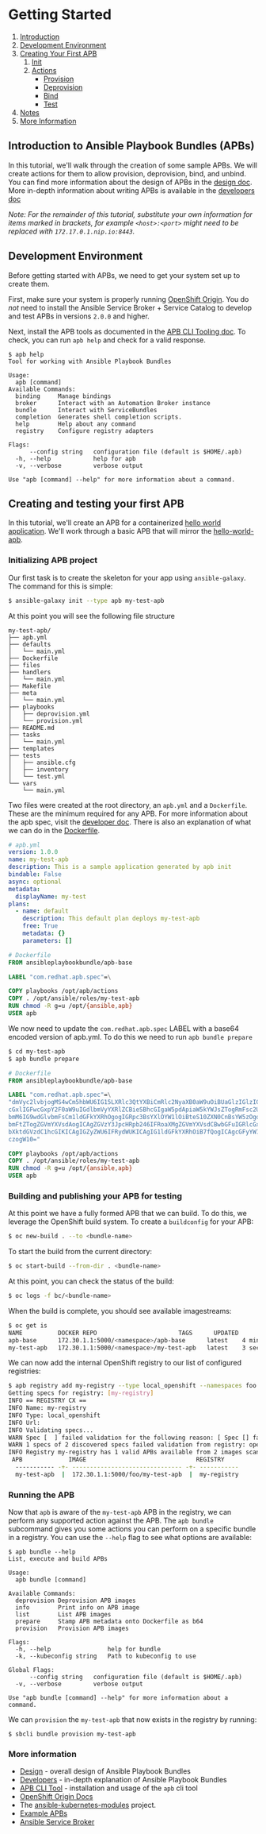 # Getting Started

1. [Introduction](#introduction-to-ansible-playbook-bundles-apbs)
1. [Development Environment](#development-environment)
1. [Creating Your First APB](#creating-your-first-apb)
    1. [Init](#using-apb-init)
    1. [Actions](#actions)
        * [Provision](#provision)
        * [Deprovision](#deprovision)
        * [Bind](#bind)
        * [Test](#test)
1. [Notes](#notes)
1. [More Information](#more-information)

## Introduction to Ansible Playbook Bundles (APBs)

In this tutorial, we'll walk through the creation of some sample APBs.  We will create actions for them to allow provision, deprovision, bind, and unbind.  You can find more information about the design of APBs in the [design doc](https://github.com/fusor/ansible-playbook-bundle/blob/master/docs/design.md).  More in-depth information about writing APBs is available in the [developers doc](developers.md)

*Note:  For the remainder of this tutorial, substitute your own information for items marked in brackets, for example `<host>:<port>` might need to be replaced with `172.17.0.1.nip.io:8443`.*

## Development Environment

Before getting started with APBs, we need to get your system set up to create them.

First, make sure your system is properly running [OpenShift Origin](https://www.openshift.org/). You do *not* need to install the Ansible Service Broker + Service Catalog to develop and test APBs in versions `2.0.0` and higher.

Next, install the APB tools as documented in the [APB CLI Tooling doc](https://github.com/automationbroker/apb/blob/master/docs/apb_cli.md#installing-the-apb-tool).  To check, you can run `apb help` and check for a valid response.
```
$ apb help
Tool for working with Ansible Playbook Bundles

Usage:                                                                
  apb [command]
Available Commands:
  binding     Manage bindings
  broker      Interact with an Automation Broker instance
  bundle      Interact with ServiceBundles
  completion  Generates shell completion scripts.
  help        Help about any command
  registry    Configure registry adapters

Flags:
      --config string   configuration file (default is $HOME/.apb)
  -h, --help            help for apb
  -v, --verbose         verbose output

Use "apb [command] --help" for more information about a command.
```

## Creating and testing your first APB
In this tutorial, we'll create an APB for a containerized [hello world application](https://hub.docker.com/r/ansibleplaybookbundle/hello-world/).  We'll work through a basic APB that will mirror the [hello-world-apb](https://github.com/ansibleplaybookbundle/hello-world-apb).

### Initializing APB project
Our first task is to create the skeleton for your app using `ansible-galaxy`.  The command for this is simple:
```bash
$ ansible-galaxy init --type apb my-test-apb
```
At this point you will see the following file structure
```
my-test-apb/
├── apb.yml
├── defaults
│   └── main.yml
├── Dockerfile
├── files
├── handlers
│   └── main.yml
├── Makefile
├── meta
│   └── main.yml
├── playbooks
│   ├── deprovision.yml
│   └── provision.yml
├── README.md
├── tasks
│   └── main.yml
├── templates
├── tests
│   ├── ansible.cfg
│   ├── inventory
│   └── test.yml
└── vars
    └── main.yml
```
Two files were created at the root directory, an `apb.yml` and a `Dockerfile`.  These are the minimum required for any APB.  For more information about the apb spec, visit the [developer doc](developers.md#apb-spec-file).  There is also an explanation of what we can do in the [Dockerfile](developers.md#dockerfile).
```yaml
# apb.yml
version: 1.0.0
name: my-test-apb
description: This is a sample application generated by apb init
bindable: False
async: optional
metadata:
  displayName: my-test
plans:
  - name: default
    description: This default plan deploys my-test-apb
    free: True
    metadata: {}
    parameters: []
```
```dockerfile
# Dockerfile
FROM ansibleplaybookbundle/apb-base

LABEL "com.redhat.apb.spec"=\

COPY playbooks /opt/apb/actions
COPY . /opt/ansible/roles/my-test-apb
RUN chmod -R g=u /opt/{ansible,apb}
USER apb
```

We now need to update the `com.redhat.apb.spec` LABEL with a base64 encoded version of apb.yml. To do this we need to run `apb bundle prepare`
```bash
$ cd my-test-apb
$ apb bundle prepare
```

```dockerfile
# Dockerfile
FROM ansibleplaybookbundle/apb-base

LABEL "com.redhat.apb.spec"=\
"dmVyc2lvbjogMS4wCm5hbWU6IG15LXRlc3QtYXBiCmRlc2NyaXB0aW9uOiBUaGlzIGlzIGEgc2Ft\
cGxlIGFwcGxpY2F0aW9uIGdlbmVyYXRlZCBieSBhcGIgaW5pdApiaW5kYWJsZTogRmFsc2UKYXN5\
bmM6IG9wdGlvbmFsCm1ldGFkYXRhOgogIGRpc3BsYXlOYW1lOiBteS10ZXN0CnBsYW5zOgogIC0g\
bmFtZTogZGVmYXVsdAogICAgZGVzY3JpcHRpb246IFRoaXMgZGVmYXVsdCBwbGFuIGRlcGxveXMg\
bXktdGVzdC1hcGIKICAgIGZyZWU6IFRydWUKICAgIG1ldGFkYXRhOiB7fQogICAgcGFyYW1ldGVy\
czogW10="

COPY playbooks /opt/apb/actions
COPY . /opt/ansible/roles/my-test-apb
RUN chmod -R g=u /opt/{ansible,apb}
USER apb
```

### Building and publishing your APB for testing

At this point we have a fully formed APB that we can build. To do this, we leverage the OpenShift build system. To create a `buildconfig` for your APB:
```bash
$ oc new-build . --to <bundle-name>
```

To start the build from the current directory:
```bash
$ oc start-build --from-dir . <bundle-name>
```

At this point, you can check the status of the build:
```bash
$ oc logs -f bc/<bundle-name>
```

When the build is complete, you should see available imagestreams:
```bash
$ oc get is                    
NAME          DOCKER REPO                       TAGS      UPDATED     
apb-base      172.30.1.1:5000/<namespace>/apb-base      latest    4 minutes ago
my-test-apb   172.30.1.1:5000/<namespace>/my-test-apb   latest    3 seconds ago
```

We can now add the internal OpenShift registry to our list of configured registries:
```bash
$ apb registry add my-registry --type local_openshift --namespaces foo
Getting specs for registry: [my-registry]
INFO == REGISTRY CX ==                            
INFO Name: my-registry                            
INFO Type: local_openshift                        
INFO Url:                                         
INFO Validating specs...                          
WARN Spec [  ] failed validation for the following reason: [ Spec [] failed version validation ]. It will not be made available. 
WARN 1 specs of 2 discovered specs failed validation from registry: openshift-registry 
INFO Registry my-registry has 1 valid APBs available from 2 images scanned 
 APB             IMAGE                               REGISTRY    
  ----------- -+- ------------------------------- -+- ----------- 
  my-test-apb  |  172.30.1.1:5000/foo/my-test-apb  |  my-registry 
```

### Running the APB
Now that `apb` is aware of the `my-test-apb` APB in the registry, we can perform any supported action against the APB. The `apb bundle` subcommand gives you some actions you can perform on a specific bundle in a registry. You can use the `--help` flag to see what options are available:
```
$ apb bundle --help
List, execute and build APBs

Usage:
  apb bundle [command]

Available Commands:
  deprovision Deprovision APB images
  info        Print info on APB image
  list        List APB images
  prepare     Stamp APB metadata onto Dockerfile as b64
  provision   Provision APB images

Flags:
  -h, --help                help for bundle
  -k, --kubeconfig string   Path to kubeconfig to use

Global Flags:
      --config string   configuration file (default is $HOME/.apb)
  -v, --verbose         verbose output

Use "apb bundle [command] --help" for more information about a command.
```

We can `provision` the `my-test-apb` that now exists in the registry by running:
```
$ sbcli bundle provision my-test-apb
```

### More information
* [Design](design.md) - overall design of Ansible Playbook Bundles
* [Developers](developers.md) - in-depth explanation of Ansible Playbook Bundles
* [APB CLI Tool](apb_cli.md) - installation and usage of the `apb` cli tool
* [OpenShift Origin Docs](https://docs.openshift.org/latest/welcome/index.html)
* The [ansible-kubernetes-modules](https://github.com/ansible/ansible-kubernetes-modules) project.
* [Example APBs](https://github.com/ansibleplaybookbundle)
* [Ansible Service Broker](https://github.com/openshift/ansible-service-broker)
